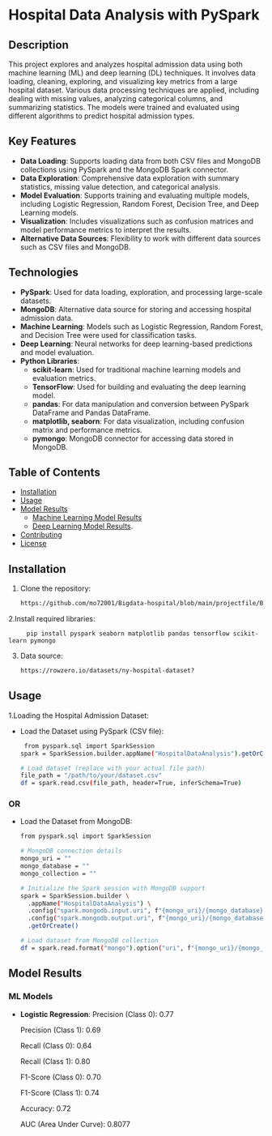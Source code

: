 # Hospital Data Analysis with PySpark


## Description
This project explores and analyzes hospital admission data using both machine learning (ML) and deep learning (DL) techniques. It involves data loading, cleaning, exploring, and visualizing key metrics from a large hospital dataset. Various data processing techniques are applied, including dealing with missing values, analyzing categorical columns, and summarizing statistics. The models were trained and evaluated using different algorithms to predict hospital admission types.

## Key Features
- **Data Loading**: Supports loading data from both CSV files and MongoDB collections using PySpark and the MongoDB Spark connector.
- **Data Exploration**: Comprehensive data exploration with summary statistics, missing value detection, and categorical analysis.
- **Model Evaluation**: Supports training and evaluating multiple models, including Logistic Regression, Random Forest, Decision Tree, and Deep Learning models.
- **Visualization**: Includes visualizations such as confusion matrices and model performance metrics to interpret the results.
- **Alternative Data Sources**: Flexibility to work with different data sources such as CSV files and MongoDB.

## Technologies
- **PySpark**: Used for data loading, exploration, and processing large-scale datasets.
- **MongoDB**: Alternative data source for storing and accessing hospital admission data.
- **Machine Learning**: Models such as Logistic Regression, Random Forest, and Decision Tree were used for classification tasks.
- **Deep Learning**: Neural networks for deep learning-based predictions and model evaluation.
- **Python Libraries**:
  - **scikit-learn**: Used for traditional machine learning models and evaluation metrics.
  - **TensorFlow**: Used for building and evaluating the deep learning model.
  - **pandas**: For data manipulation and conversion between PySpark DataFrame and Pandas DataFrame.
  - **matplotlib, seaborn**: For data visualization, including confusion matrix and performance metrics.
  - **pymongo**: MongoDB connector for accessing data stored in MongoDB.
  

## Table of Contents
- [Installation](#installation)
- [Usage](#usage)
- [Model Results](#model-results)
  - [Machine Learning Model Results](#machine-learning-model-results)
  - [Deep Learning Model Results](#deep-learning-model-results).
- [Contributing](#contributing)
- [License](#license)

## Installation
1. Clone the repository:
      ```bash
      https://github.com/mo72001/Bigdata-hospital/blob/main/projectfile/Big_data_Hospital_by_pyspark.ipynb

2.Install required libraries:
         
         pip install pyspark seaborn matplotlib pandas tensorflow scikit-learn pymongo

3. Data source:
     ```bash
     https://rowzero.io/datasets/ny-hospital-dataset?


## Usage
1.Loading the Hospital Admission Dataset:

- Load the Dataset using PySpark (CSV file):
  ```bash
   from pyspark.sql import SparkSession
  spark = SparkSession.builder.appName("HospitalDataAnalysis").getOrCreate()

  # Load dataset (replace with your actual file path)
  file_path = "/path/to/your/dataset.csv"
  df = spark.read.csv(file_path, header=True, inferSchema=True)

  
### OR
- Load the Dataset from MongoDB:
  ```bash
  from pyspark.sql import SparkSession

  # MongoDB connection details
  mongo_uri = ""
  mongo_database = ""
  mongo_collection = ""

  # Initialize the Spark session with MongoDB support
  spark = SparkSession.builder \
    .appName("HospitalDataAnalysis") \
    .config("spark.mongodb.input.uri", f"{mongo_uri}/{mongo_database}.{mongo_collection}") \
    .config("spark.mongodb.output.uri", f"{mongo_uri}/{mongo_database}.{mongo_collection}") \
    .getOrCreate()

  # Load dataset from MongoDB collection
  df = spark.read.format("mongo").option("uri", f"{mongo_uri}/{mongo_database}.{mongo_collection}").load()


## Model Results

### ML Models
- **Logistic Regression**:
  Precision (Class 0): 0.77

  Precision (Class 1): 0.69

  Recall (Class 0): 0.64

  Recall (Class 1): 0.80

  F1-Score (Class 0): 0.70

  F1-Score (Class 1): 0.74

  Accuracy: 0.72

  AUC (Area Under Curve): 0.8077
